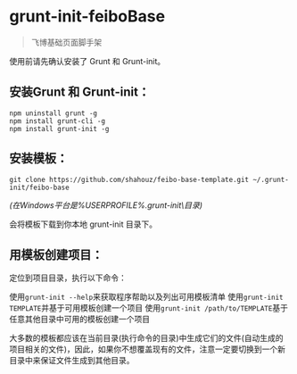 # grunt-init-feiboBase

> 飞博基础页面脚手架

[grunt-init]: http://gruntjs.com/project-scaffolding

使用前请先确认安装了 Grunt 和 Grunt-init。


## 安装Grunt 和 Grunt-init：

```
npm uninstall grunt -g
npm install grunt-cli -g
npm install grunt-init -g
```

## 安装模板：

```
git clone https://github.com/shahouz/feibo-base-template.git ~/.grunt-init/feibo-base
```

_(在Windows平台是%USERPROFILE%\.grunt-init\目录)_

会将模板下载到你本地 grunt-init 目录下。


## 用模板创建项目：

定位到项目目录，执行以下命令：

使用```grunt-init --help```来获取程序帮助以及列出可用模板清单
使用```grunt-init TEMPLATE```并基于可用模板创建一个项目
使用```grunt-init /path/to/TEMPLATE```基于任意其他目录中可用的模板创建一个项目

大多数的模板都应该在当前目录(执行命令的目录)中生成它们的文件(自动生成的项目相关的文件)，因此，如果你不想覆盖现有的文件，注意一定要切换到一个新目录中来保证文件生成到其他目录。

